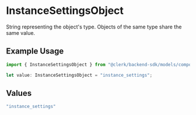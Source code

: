 # InstanceSettingsObject

String representing the object's type. Objects of the same type share the same value.

## Example Usage

```typescript
import { InstanceSettingsObject } from "@clerk/backend-sdk/models/components";

let value: InstanceSettingsObject = "instance_settings";
```

## Values

```typescript
"instance_settings"
```